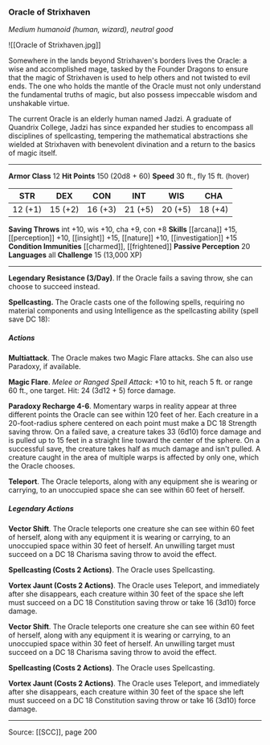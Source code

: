 ### Oracle of Strixhaven
_Medium humanoid (human, wizard), neutral good_

![[Oracle of Strixhaven.jpg]]

Somewhere in the lands beyond Strixhaven's borders lives the Oracle: a wise and accomplished mage, tasked by the Founder Dragons to ensure that the magic of Strixhaven is used to help others and not twisted to evil ends. The one who holds the mantle of the Oracle must not only understand the fundamental truths of magic, but also possess impeccable wisdom and unshakable virtue.

The current Oracle is an elderly human named Jadzi. A graduate of Quandrix College, Jadzi has since expanded her studies to encompass all disciplines of spellcasting, tempering the mathematical abstractions she wielded at Strixhaven with benevolent divination and a return to the basics of magic itself.




---

**Armor Class** 12
**Hit Points** 150 (20d8 + 60)
**Speed** 30 ft., fly 15 ft. (hover)

| STR     | DEX     | CON     | INT     | WIS     | CHA     |
|---------|---------|---------|---------|---------|---------|
| 12 (+1) | 15 (+2) | 16 (+3) | 21 (+5) | 20 (+5) | 18 (+4) |

**Saving Throws** int +10, wis +10, cha +9, con +8
**Skills** [[arcana]] +15, [[perception]] +10, [[insight]] +15, [[nature]] +10, [[investigation]] +15
**Condition Immunities** [[charmed]], [[frightened]]
**Passive Perception** 20
**Languages** all
**Challenge** 15 (13,000 XP)

---

**Legendary Resistance (3/Day)**. If the Oracle fails a saving throw, she can choose to succeed instead.

**Spellcasting.** The Oracle casts one of the following spells, requiring no material components and using Intelligence as the spellcasting ability (spell save DC 18):

##### Actions
**Multiattack**. The Oracle makes two Magic Flare attacks. She can also use Paradoxy, if available.

**Magic Flare**. _Melee or Ranged Spell Attack:_ +10 to hit, reach 5 ft. or range 60 ft., one target. Hit: 24 (3d12 + 5) force damage.

**Paradoxy Recharge 4-6**. Momentary warps in reality appear at three different points the Oracle can see within 120 feet of her. Each creature in a 20-foot-radius sphere centered on each point must make a DC 18 Strength saving throw. On a failed save, a creature takes 33 (6d10) force damage and is pulled up to 15 feet in a straight line toward the center of the sphere. On a successful save, the creature takes half as much damage and isn't pulled. A creature caught in the area of multiple warps is affected by only one, which the Oracle chooses.

**Teleport**. The Oracle teleports, along with any equipment she is wearing or carrying, to an unoccupied space she can see within 60 feet of herself.

##### Legendary Actions
**Vector Shift**. The Oracle teleports one creature she can see within 60 feet of herself, along with any equipment it is wearing or carrying, to an unoccupied space within 30 feet of herself. An unwilling target must succeed on a DC 18 Charisma saving throw to avoid the effect.

**Spellcasting (Costs 2 Actions)**. The Oracle uses Spellcasting.

**Vortex Jaunt (Costs 2 Actions)**. The Oracle uses Teleport, and immediately after she disappears, each creature within 30 feet of the space she left must succeed on a DC 18 Constitution saving throw or take 16 (3d10) force damage.

**Vector Shift**. The Oracle teleports one creature she can see within 60 feet of herself, along with any equipment it is wearing or carrying, to an unoccupied space within 30 feet of herself. An unwilling target must succeed on a DC 18 Charisma saving throw to avoid the effect.

**Spellcasting (Costs 2 Actions)**. The Oracle uses Spellcasting.

**Vortex Jaunt (Costs 2 Actions)**. The Oracle uses Teleport, and immediately after she disappears, each creature within 30 feet of the space she left must succeed on a DC 18 Constitution saving throw or take 16 (3d10) force damage.


---

Source: [[SCC]], page 200